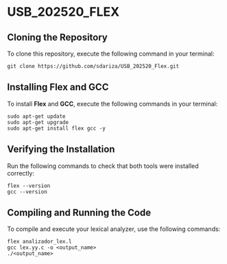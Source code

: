 # USB_202520_FLEX

## Cloning the Repository

To clone this repository, execute the following command in your terminal:

```
git clone https://github.com/sdariza/USB_202520_Flex.git
```
## Installing Flex and GCC

To install **Flex** and **GCC**, execute the following commands in your terminal:

```
sudo apt-get update
sudo apt-get upgrade
sudo apt-get install flex gcc -y
````
## Verifying the Installation

Run the following commands to check that both tools were installed correctly:
```
flex --version
gcc --version
````
## Compiling and Running the Code

To compile and execute your lexical analyzer, use the following commands:
```
flex analizador_lex.l
gcc lex.yy.c -o <output_name>
./<output_name>

```